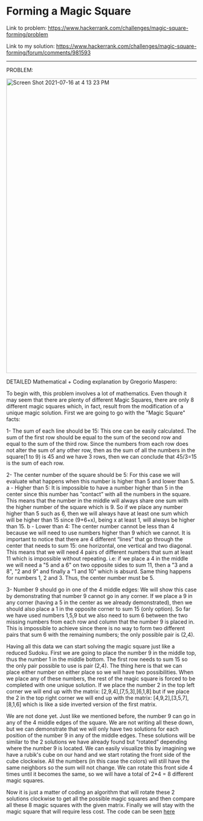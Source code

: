 # Forming a Magic Square
Link to problem: https://www.hackerrank.com/challenges/magic-square-forming/problem

Link to my solution: https://www.hackerrank.com/challenges/magic-square-forming/forum/comments/981593

------------------------------------------
PROBLEM: 

<img width="778" alt="Screen Shot 2021-07-16 at 4 13 23 PM" src="https://user-images.githubusercontent.com/59319786/125997613-85be1414-e317-4fa6-a791-5de0e2b2a857.png">

DETAILED Mathematical + Coding explanation by Gregorio Maspero:

To begin with, this problem involves a lot of mathematics. Even though it may seem that there are plenty of different Magic Squares, there are only 8 different magic squares which, in fact, result from the modification of a unique magic solution. First we are going to go with the "Magic Square" facts:

1- The sum of each line should be 15: This one can be easily calculated. The sum of the first row should be equal to the sum of the second row and equal to the sum of the third row. Since the numbers from each row does not alter the sum of any other row, then as the sum of all the numbers in the square(1 to 9) is 45 and we have 3 rows, then we can conclude that 45/3=15 is the sum of each row.

2- The center number of the square should be 5: For this case we will evaluate what happens when this number is higher than 5 and lower than 5. a - Higher than 5: It is impossible to have a number higher than 5 in the center since this number has “contact” with all the numbers in the square. This means that the number in the middle will always share one sum with the higher number of the square which is 9. So if we place any number higher than 5 such as 6, then we will always have at least one sum which will be higher than 15 since (9+6+x), being x at least 1, will always be higher than 15. b - Lower than 4: The center number cannot be less than 4 because we will need to use numbers higher than 9 which we cannot. It is important to notice that there are 4 different “lines” that go through the center that needs to sum 15: one horizontal, one vertical and two diagonal. This means that we will need 4 pairs of different numbers that sum at least 11 which is impossible without repeating. i.e: if we place a 4 in the middle we will need a "5 and a 6" on two opposite sides to sum 11, then a "3 and a 8", "2 and 9" and finally a "1 and 10" which is absurd. Same thing happens for numbers 1, 2 and 3. Thus, the center number must be 5.

3- Number 9 should go in one of the 4 middle edges: We will show this case by demonstrating that number 9 cannot go in any corner. If we place a 9 in any corner (having a 5 in the center as we already demonstrated), then we should also place a 1 in the opposite corner to sum 15 (only option). So far we have used numbers 1,5,9 but we also need to sum 6 between the two missing numbers from each row and column that the number 9 is placed in. This is impossible to achieve since there is no way to form two different pairs that sum 6 with the remaining numbers; the only possible pair is (2,4).

Having all this data we can start solving the magic square just like a reduced Sudoku. First we are going to place the number 9 in the middle top, thus the number 1 in the middle bottom. The first row needs to sum 15 so the only pair possible to use is pair (2,4). The thing here is that we can place either number on either place so we will have two possibilities. When we place any of these numbers, the rest of the magic square is forced to be completed with one unique solution. If we place the number 2 in the top left corner we will end up with the matrix: [2,9,4],[7,5,3],[6,1,8] but if we place the 2 in the top right corner we will end up with the matrix: [4,9,2],[3,5,7],[8,1,6] which is like a side inverted version of the first matrix.

We are not done yet. Just like we mentioned before, the number 9 can go in any of the 4 middle edges of the square. We are not writing all these down, but we can demonstrate that we will only have two solutions for each position of the number 9 in any of the middle edges. These solutions will be similar to the 2 solutions we have already found but “rotated” depending where the number 9 is located. We can easily visualize this by imagining we have a rubik's cube on our hand and we start rotating the front side of the cube clockwise. All the numbers (in this case the colors) will still have the same neighbors so the sum will not change. We can rotate this front side 4 times until it becomes the same, so we will have a total of 2*4 = 8 different magic squares.

Now it is just a matter of coding an algorithm that will rotate these 2 solutions clockwise to get all the possible magic squares and then compare all these 8 magic squares with the given matrix. Finally we will stay with the magic square that will require less cost. The code can be seen [here](https://github.com/gregomaspero/Forming-a-Magic-Square/blob/main/solution.py)

